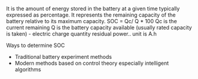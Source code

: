 
It is the amount of energy stored in the battery at a given time typically expressed as percentage. It represents the remaining capacity of the battery relative to its maximum capacity. 
SOC = Qc/ Q * 100
Qc is the current remaining 
Q is the battery capacity available (usually rated capacity is taken) - electric charge quantity residual power.. unit is A.h

Ways to determine SOC
- Traditional battery experiment methods 
- Modern methods based on control theory especially intelligent algorithms 
